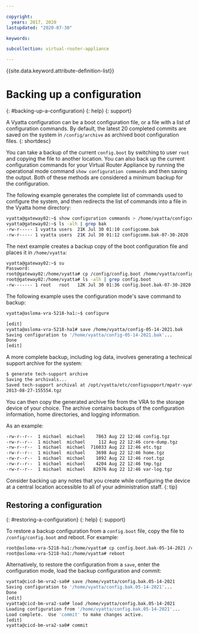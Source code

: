 ```yaml
---

copyright:
  years: 2017, 2020
lastupdated: "2020-07-30"

keywords: 

subcollection: virtual-router-appliance

---
```


{{site.data.keyword.attribute-definition-list}}

# Backing up a configuration
{: #backing-up-a-configuration}
{: help}
{: support}

A Vyatta configuration can be a boot configuration file, or a file with a list of configuration commands. By default, the latest 20 completed commits are saved on the system in `/config/archive` as archived boot configuration files.
{: shortdesc}

You can take a backup of the current `config.boot` by switching to user `root` and copying the file to another location. You can also back up the current configuration commands for your Virtual Router Appliance by running the operational mode command `show configuration commands` and then saving the output. Both of these methods are considered a minimum backup for the configuration.

The following example generates the complete list of commands used to configure the system, and then redirects the list of commands into a file in the Vyatta home directory:

```sh
vyatta@gateway02:~$ show configuration commands > /home/vyatta/configcomm.bak-07-30-2020
vyatta@gateway02:~$ ls -alh | grep bak
-rw-r----- 1 vyatta users  21K Jul 30 01:10 configcomm.bak
-rw-r----- 1 vyatta users  21K Jul 30 01:12 configcomm.bak-07-30-2020
```

The next example creates a backup copy of the boot configuration file and places it in `/home/vyatta`:

```sh
vyatta@gateway02:~$ su
Password:
root@gateway02:/home/vyatta# cp /config/config.boot /home/vyatta/config.boot.bak-07-30-2020
root@gateway02:/home/vyatta# ls -alh | grep config.boot
-rw------- 1 root   root   12K Jul 30 01:36 config.boot.bak-07-30-2020
```

The following example uses the configuration mode's save command to backup:

```sh
vyatta@asloma-vra-5218-ha1:~$ configure

[edit]
vyatta@asloma-vra-5218-ha1# save /home/vyatta/config-05-14-2021.bak
Saving configuration to '/home/vyatta/config-05-14-2021.bak'...
Done
[edit]
```

A more complete backup, including log data, involves generating a technical support archive for the system:

```sh
$ generate tech-support archive
Saving the archivals...
Saved tech-support archival at /opt/vyatta/etc/configsupport/mpatr-vyatta-one.tech-support-archive
2013-08-27-155554.tgz
```

You can then copy the generated archive file from the VRA to the storage device of your choice. The archive contains backups of the configuration information, home directories, and logging information.

As an example:

```sh
-rw-r--r--  1 michael  michael    7863 Aug 22 12:46 config.tgz
-rw-r--r--  1 michael  michael     112 Aug 22 12:46 core-dump.tgz
-rw-r--r--  1 michael  michael  716033 Aug 22 12:46 etc.tgz
-rw-r--r--  1 michael  michael    3698 Aug 22 12:46 home.tgz
-rw-r--r--  1 michael  michael    1092 Aug 22 12:46 root.tgz
-rw-r--r--  1 michael  michael    4204 Aug 22 12:46 tmp.tgz
-rw-r--r--  1 michael  michael   82976 Aug 22 12:46 var-log.tgz
```

Consider backing up any notes that you create while configuring the device at a central location accessible to all of your administration staff.
{: tip}

## Restoring a configuration
{: #restoring-a-configuration}
{: help}
{: support}

To restore a backup configuration from a `config.boot` file, copy the file to `/config/config.boot` and reboot. For example:

```sh
root@asloma-vra-5218-ha1:/home/vyatta# cp config.boot.bak-05-14-2021 /config/config.boot
root@asloma-vra-5218-ha1:/home/vyatta# reboot
```

Alternatively, to restore the configuration from a `save`, enter the configuration mode, load the backup configuration and commit:

```sh
vyatta@cicd-bm-vra2-sa0# save /home/vyatta/config.bak.05-14-2021
Saving configuration to '/home/vyatta/config.bak.05-14-2021'...
Done
[edit]
vyatta@cicd-bm-vra2-sa0# load /home/vyatta/config.bak.05-14-2021
Loading configuration from '/home/vyatta/config.bak.05-14-2021'...
Load complete.  Use 'commit' to make changes active.
[edit]
vyatta@cicd-bm-vra2-sa0# commit
```
